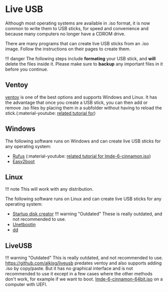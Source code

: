 # Live USB

Although most operating systems are available in .iso format, it is now common to write them to USB sticks, for speed and convenience and because many computers no longer have a CDROM drive.

There are many programs that can create live USB sticks from an .iso image. Follow the instructions on their pages to create them.

!!! danger
    The following steps include **formating** your USB stick, and **will** delete the files inside it. Please make sure to **backup** any important files in it before you continue.

## Ventoy

[ventoy](https://ventoy.net) is one of the best options and supports Windows and Linux. It has the advantage that once you create a USB stick, you can then add or remove .iso files by placing them in a subfolder without having to reload the stick.(:material-youtube: [related tutorial for](https://youtu.be/CuonyS3xdwg?t=125&si=_qxSIHNg0bgk9V9n))

## Windows

The following software runs on Windows and can create live USB sticks for any operating system:

- [Rufus](https://rufus.ie/) (:material-youtube: [related tutorial for
  lmde-6-cinnamon.iso](https://www.youtube.com/watch?v=UsJ6z3RMic8))
- [Easy2boot](https://www.easy2boot.com/)

## Linux
!!! note
    This will work with any distribution.

The following software runs on Linux and can create live USB sticks for any operating system:

- [Startup disk creator](https://linuxmint-installation-guide.readthedocs.io/en/latest/burn.html)
!!! warning "Outdated"
    These is really outdated, and not recommended to use.
- [Unetbootin](https://fossbytes.com/create-bootable-usb-media-from-iso-ubuntu/)
- [dd](https://fossbytes.com/create-bootable-usb-media-from-iso-ubuntu/)

## LiveUSB

!!! warning "Outdated"
    This is really outdated, and not recommended to use.
<https://github.com/alkisg/liveusb> predates ventoy and also supports adding .iso by copy/paste. But it has no graphical interface and is not recommended to use it except in a few cases where the other methods don't work, for example if we want to boot.
[lmde-6-cinnamon-64bit.iso](https://repo.greeklug.gr/data/pub/linux/mint/iso/debian/lmde-6-cinnamon-64bit.iso) on a computer with UEFI.